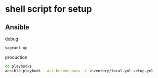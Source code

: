 # shell script for setup

## Ansible

debug

```sh
vagrant up
```

production

```sh
cd playbooks
ansible-playbook --ask-become-pass -i inventory/local.yml setup.yml
```
